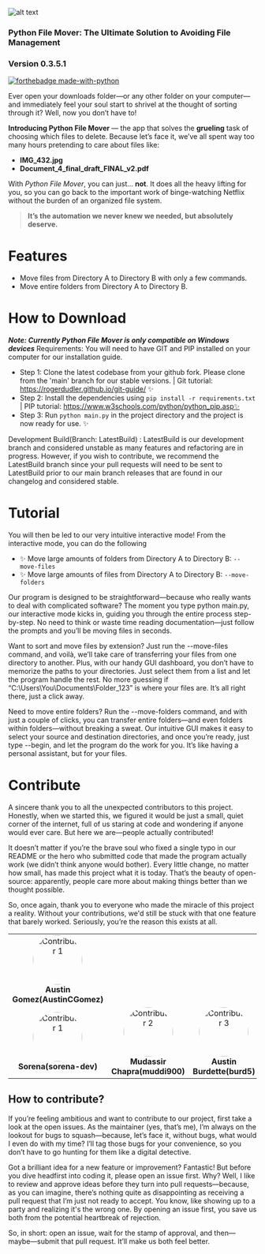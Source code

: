 ![alt text](https://i.imgur.com/z1ogxT9.png)
### Python File Mover: The Ultimate Solution to Avoiding File Management
### Version 0.3.5.1
[![forthebadge made-with-python](http://ForTheBadge.com/images/badges/made-with-python.svg)](https://www.python.org/)


Ever open your downloads folder—or any other folder on your computer—and immediately feel your soul start to shrivel at the thought of sorting through it? Well, now you don’t have to!

**Introducing Python File Mover** — the app that solves the **grueling** task of choosing which files to delete. Because let’s face it, we’ve all spent way too many hours pretending to care about files like:

- **IMG_432.jpg**
- **Document_4_final_draft_FINAL_v2.pdf**

With *Python File Mover*, you can just… **not**. It does all the heavy lifting for you, so you can go back to the important work of binge-watching Netflix without the burden of an organized file system.

> **It’s the automation we never knew we needed, but absolutely deserve.**




# Features
- Move files from Directory A to Directory B with only a few commands.
- Move entire folders from Directory A to Directory B.

# How to Download

***Note: Currently Python File Mover is only compatible on Windows devices***
Requirements: You will need to have GIT and PIP installed on your computer for our installation guide.
- Step 1: Clone the latest codebase from your github fork. Please clone from the 'main' branch for our stable versions. | Git tutorial: https://rogerdudler.github.io/git-guide/ ✨
- Step 2: Install the dependencies using `pip install -r requirements.txt` | PIP tutorial: https://www.w3schools.com/python/python_pip.asp✨
- Step 3: Run `python main.py` in the project directory and the project is now ready for use. ✨


Development Build(Branch: LatestBuild) :
LatestBuild is our development branch and considered unstable as many features and refactoring are in progress. However, if you wish to contribute, we recommend the LatestBuild branch since your pull requests will need to be sent to LatestBuild prior to our main branch releases that are found in our changelog and considered stable.



# Tutorial
 You will then be led to our very intuitive interactive mode! From the interactive mode, you can do the following
- ✨ Move large amounts of folders from Directory A to Directory B: `--move-files`
- ✨ Move large amounts of files from Directory A to Directory B: `--move-folders`


Our program is designed to be straightforward—because who really wants to deal with complicated software? The moment you type python main.py, our interactive mode kicks in, guiding you through the entire process step-by-step. No need to think or waste time reading documentation—just follow the prompts and you’ll be moving files in seconds.

Want to sort and move files by extension? Just run the --move-files command, and voilà, we’ll take care of transferring your files from one directory to another. Plus, with our handy GUI dashboard, you don’t have to memorize the paths to your directories. Just select them from a list and let the program handle the rest. No more guessing if “C:\Users\You\Documents\Folder_123” is where your files are. It’s all right there, just a click away.

Need to move entire folders? Run the --move-folders command, and with just a couple of clicks, you can transfer entire folders—and even folders within folders—without breaking a sweat. Our intuitive GUI makes it easy to select your source and destination directories, and once you’re ready, just type --begin, and let the program do the work for you. It’s like having a personal assistant, but for your files.

# Contribute
A sincere thank you to all the unexpected contributors to this project. Honestly, when we started this, we figured it would be just a small, quiet corner of the internet, full of us staring at code and wondering if anyone would ever care. But here we are—people actually contributed!

It doesn’t matter if you’re the brave soul who fixed a single typo in our README or the hero who submitted code that made the program actually work (we didn’t think anyone would bother). Every little change, no matter how small, has made this project what it is today. That’s the beauty of open-source: apparently, people care more about making things better than we thought possible.

So, once again, thank you to everyone who made the miracle of this project a reality. Without your contributions, we'd still be stuck with that one feature that barely worked. Seriously, you’re the reason this exists at all.

<div align="center">
  <table style="border: none;">
    <tr>
      <td align="center">
        <img src="https://avatars.githubusercontent.com/u/7500568?v=4" width="100" height="100" alt="Contributor 1" style="border-radius: 50%;"><br>
        <strong>Austin Gomez(AustinCGomez)</strong>
      </td>
<div align="center">
    <tr>
      <td align="center">
        <img src="https://avatars.githubusercontent.com/u/51723422?v=4" width="100" height="100" alt="Contributor 1" style="border-radius: 50%;"><br>
        <strong>Sorena(sorena-dev)</strong>
      </td>
      <td align="center">
        <img src="https://avatars.githubusercontent.com/u/37051110?v=4" width="100" height="100" alt="Contributor 2" style="border-radius: 50%;"><br>
        <strong>Mudassir Chapra(muddi900)</strong>
      </td>
      <td align="center">
        <img src="https://avatars.githubusercontent.com/u/90431210?v=4" width="100" height="100" alt="Contributor 3" style="border-radius: 50%;"><br>
        <strong>Austin Burdette(burd5)</strong>
      </td>
     <td align="center">
        <img src="https://avatars.githubusercontent.com/u/66977282?v=4" width="100" height="100" alt="Contributor 3" style="border-radius: 50%;"><br>
        <strong>malikrohail(malikrohail)</strong>
      </td>
  </table>
</div>

## How to contribute? 
If you’re feeling ambitious and want to contribute to our project, first take a look at the open issues. As the maintainer (yes, that’s me), I’m always on the lookout for bugs to squash—because, let’s face it, without bugs, what would I even do with my time? I’ll tag those bugs for your convenience, so you don’t have to go hunting for them like a digital detective.

Got a brilliant idea for a new feature or improvement? Fantastic! But before you dive headfirst into coding it, please open an issue first. Why? Well, I like to review and approve ideas before they turn into pull requests—because, as you can imagine, there’s nothing quite as disappointing as receiving a pull request that I’m just not ready to accept. You know, like showing up to a party and realizing it's the wrong one. By opening an issue first, you save us both from the potential heartbreak of rejection.

So, in short: open an issue, wait for the stamp of approval, and then—maybe—submit that pull request. It’ll make us both feel better.




